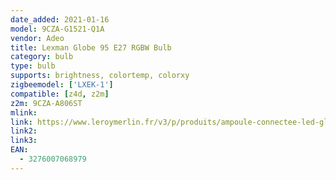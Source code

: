 ```yaml
---
date_added: 2021-01-16
model: 9CZA-G1521-Q1A
vendor: Adeo
title: Lexman Globe 95 E27 RGBW Bulb
category: bulb
type: bulb
supports: brightness, colortemp, colorxy
zigbeemodel: ['LXEK-1']
compatible: [z4d, z2m]
z2m: 9CZA-A806ST
mlink: 
link: https://www.leroymerlin.fr/v3/p/produits/ampoule-connectee-led-globe-95-e27-intensite-couleur-variables-enki-lexman-e1506793510
link2: 
link3: 
EAN: 
  - 3276007068979
---
```

